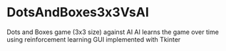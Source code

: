 # DotsAndBoxes3x3VsAI
Dots and Boxes game (3x3 size) against AI 
AI learns the game over time using reinforcement learning
GUI implemented with Tkinter
